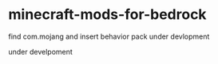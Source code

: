 # minecraft-mods-for-bedrock
find com.mojang and insert behavior pack under devlopment


under develpoment
